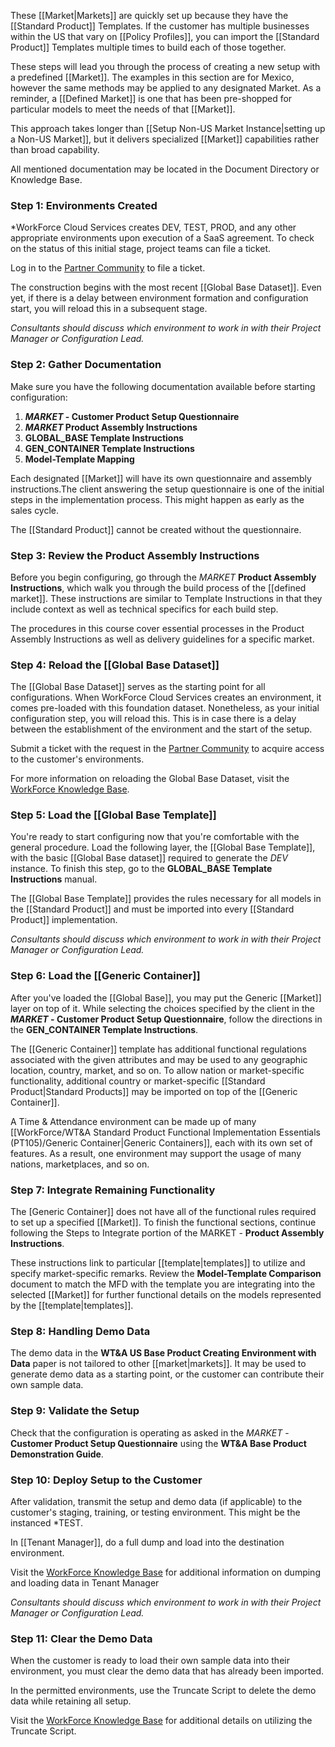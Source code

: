 These [[Market|Markets]] are quickly set up because they have the [[Standard Product]] Templates. If the customer has multiple businesses within the US that vary on [[Policy Profiles]], you can import the [[Standard Product]] Templates multiple times to build each of those together.

These steps will lead you through the process of creating a new setup with a predefined [[Market]]. The examples in this section are for Mexico, however the same methods may be applied to any designated Market. As a reminder, a [[Defined Market]] is one that has been pre-shopped for particular models to meet the needs of that [[Market]]. 

This approach takes longer than [[Setup Non-US Market Instance|setting up a Non-US Market]], but it delivers specialized [[Market]] capabilities rather than broad capability. 

All mentioned documentation may be located in the Document Directory or Knowledge Base.

### Step 1: Environments Created

*WorkForce Cloud Services creates DEV, TEST, PROD, and any other appropriate environments upon execution of a SaaS agreement. To check on the status of this initial stage, project teams can file a ticket. 

Log in to the [Partner Community](https://workforcesoftware.force.com/customers) to file a ticket. 

The construction begins with the most recent [[Global Base Dataset]]. Even yet, if there is a delay between environment formation and configuration start, you will reload this in a subsequent stage. 

*Consultants should discuss which environment to work in with their Project Manager or Configuration Lead.*

### Step 2: Gather Documentation

Make sure you have the following documentation available before starting configuration: 

1. ***MARKET* - Customer Product Setup Questionnaire**
2. ***MARKET* Product Assembly Instructions**
3. **GLOBAL_BASE Template Instructions** 
4. **GEN_CONTAINER Template Instructions**
5. **Model-Template Mapping**

Each designated [[Market]] will have its own questionnaire and assembly instructions.The client answering the setup questionnaire is one of the initial steps in the implementation process. This might happen as early as the sales cycle. 

The [[Standard Product]] cannot be created without the questionnaire.

### Step 3: Review the Product Assembly Instructions

Before you begin configuring, go through the *MARKET* **Product Assembly Instructions**, which walk you through the build process of the [[defined market]]. These instructions are similar to Template Instructions in that they include context as well as technical specifics for each build step. 

The procedures in this course cover essential processes in the Product Assembly Instructions as well as delivery guidelines for a specific market.

### Step 4: Reload the [[Global Base Dataset]]

The [[Global Base Dataset]] serves as the starting point for all configurations. When WorkForce Cloud Services creates an environment, it comes pre-loaded with this foundation dataset. Nonetheless, as your initial configuration step, you will reload this. This is in case there is a delay between the establishment of the environment and the start of the setup. 

Submit a ticket with the request in the [Partner Community](https://workforcesoftware.force.com/customers) to acquire access to the customer's environments.

For more information on reloading the Global Base Dataset, visit the [WorkForce Knowledge Base](https://workforcesoftware.force.com/customers/s/article/How-to-Load-the-Latest-Global-Base-Dataset-in-Tenant-Manager ).

### Step 5: Load the [[Global Base Template]]

You're ready to start configuring now that you're comfortable with the general procedure. Load the following layer, the [[Global Base Template]], with the basic [[Global Base dataset]] required to generate the *DEV* instance. To finish this step, go to the **GLOBAL_BASE Template Instructions** manual. 

The [[Global Base Template]] provides the rules necessary for all models in the [[Standard Product]] and must be imported into every [[Standard Product]] implementation. 

*Consultants should discuss which environment to work in with their Project Manager or Configuration Lead.*

### Step 6: Load the [[Generic Container]]

After you've loaded the [[Global Base]], you may put the Generic [[Market]] layer on top of it. While selecting the choices specified by the client in the ***MARKET* - Customer Product Setup Questionnaire**, follow the directions in the **GEN_CONTAINER Template Instructions**. 

The [[Generic Container]] template has additional functional regulations associated with the given attributes and may be used to any geographic location, country, market, and so on. To allow nation or market-specific functionality, additional country or market-specific [[Standard Product|Standard Products]] may be imported on top of the [[Generic Container]]. 

A Time & Attendance environment can be made up of many [[WorkForce/WT&A Standard Product Functional Implementation Essentials (PT105)/Generic Container|Generic Containers]], each with its own set of features. As a result, one environment may support the usage of many nations, marketplaces, and so on.

### Step 7: Integrate Remaining Functionality

The [Generic Container]] does not have all of the functional rules required to set up a specified [[Market]]. To finish the functional sections, continue following the Steps to Integrate portion of the MARKET - **Product Assembly Instructions**. 

These instructions link to particular [[template|templates]] to utilize and specify market-specific remarks. Review the **Model-Template Comparison** document to match the MFD with the template you are integrating into the selected [[Market]] for further functional details on the models represented by the [[template|templates]].

### Step 8: Handling Demo Data

The demo data in the **WT&A US Base Product Creating Environment with Data** paper is not tailored to other [[market|markets]]. It may be used to generate demo data as a starting point, or the customer can contribute their own sample data.

### Step 9: Validate the Setup

Check that the configuration is operating as asked in the *MARKET* - **Customer Product Setup Questionnaire** using the **WT&A Base Product Demonstration Guide**.

### Step 10: Deploy Setup to the Customer

After validation, transmit the setup and demo data (if applicable) to the customer's staging, training, or testing environment. This might be the instanced *TEST. 

In [[Tenant Manager]], do a full dump and load into the destination environment. 

Visit the [WorkForce Knowledge Base](https://workforcesoftware.force.com/customers/s/article/Dump-and-Load-Data-in-Tenant-Manager) for additional information on dumping and loading data in Tenant Manager

*Consultants should discuss which environment to work in with their Project Manager or Configuration Lead.*

### Step 11: Clear the Demo Data

When the customer is ready to load their own sample data into their environment, you must clear the demo data that has already been imported. 

In the permitted environments, use the Truncate Script to delete the demo data while retaining all setup. 

Visit the [WorkForce Knowledge Base](https://workforcesoftware.force.com/customers/s/article/Data-Clean-Up-via-Truncate-Script-for-Partners) for additional details on utilizing the Truncate Script.